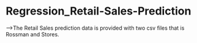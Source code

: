# Regression_Retail-Sales-Prediction
-->The Retail Sales prediction data is provided with two csv files that is Rossman and Stores.  
